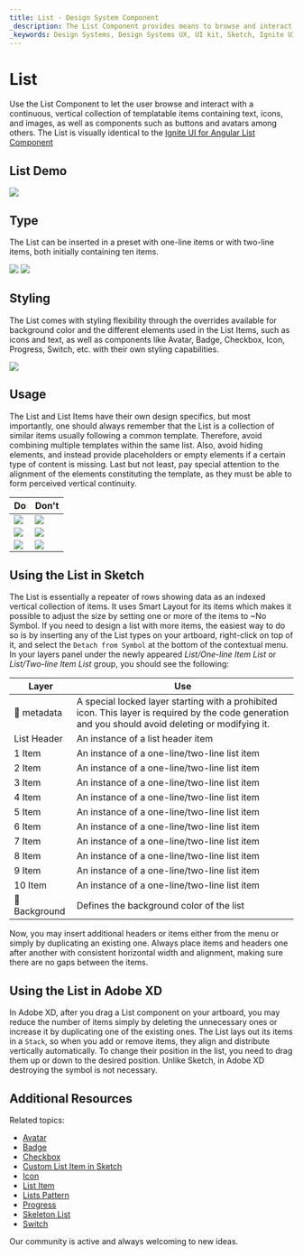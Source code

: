 ```yaml
---
title: List - Design System Component
_description: The List Component provides means to browse and interact with a vertical collection of rows of data.
_keywords: Design Systems, Design Systems UX, UI kit, Sketch, Ignite UI for Angular, Sketch to Angular, Sketch to Angular, Angular, Angular Design System, Export code from Sketch, Design Kits for Angular, Sketch HTML, Sketch to HTML, Sketch UI kits
---
```


# List

Use the List Component to let the user browse and interact with a continuous, vertical collection of templatable items containing text, icons, and images, as well as components such as buttons and avatars among others. The List is visually identical to the [Ignite UI for Angular List Component](https://www.infragistics.com/products/ignite-ui-angular/angular/components/list.html)

## List Demo

<img class="responsive-img" src="../images/list_demo.png" srcset="../images/list_demo@2x.png 2x" />

## Type

The List can be inserted in a preset with one-line items or with two-line items, both initially containing ten items.

<img class="responsive-img" src="../images/list_one-line_item.png" srcset="../images/list_one-line_item@2x.png 2x" />
<img class="responsive-img" src="../images/list_two-line_item.png" srcset="../images/list_two-line_item@2x.png 2x" />

## Styling

The List comes with styling flexibility through the overrides available for background color and the different elements used in the List Items, such as icons and text, as well as components like Avatar, Badge, Checkbox, Icon, Progress, Switch, etc. with their own styling capabilities.

<img class="responsive-img" src="../images/list_styling.png" srcset="../images/list_styling@2x.png 2x" />

## Usage

The List and List Items have their own design specifics, but most importantly, one should always remember that the List is a collection of similar items usually following a common template. Therefore, avoid combining multiple templates within the same list. Also, avoid hiding elements, and instead provide placeholders or empty elements if a certain type of content is missing. Last but not least, pay special attention to the alignment of the elements constituting the template, as they must be able to form perceived vertical continuity.

| Do                                                                         | Don't                                                                          |
| -------------------------------------------------------------------------- | ------------------------------------------------------------------------------ |
| <img class="responsive-img" src="../images/list_do1.png" srcset="../images/list_do1@2x.png 2x" /> | <img class="responsive-img" src="../images/list_dont1.png" srcset="../images/list_dont1@2x.png 2x" /> |
| <img class="responsive-img" src="../images/list_do2.png" srcset="../images/list_do2@2x.png 2x" /> | <img class="responsive-img" src="../images/list_dont2.png" srcset="../images/list_dont2@2x.png 2x" /> |
| <img class="responsive-img" src="../images/list_do3.png" srcset="../images/list_do3@2x.png 2x" /> | <img class="responsive-img" src="../images/list_dont3.png" srcset="../images/list_dont3@2x.png 2x" /> |

## Using the List in Sketch

The List is essentially a repeater of rows showing data as an indexed vertical collection of items. It uses Smart Layout for its items which makes it possible to adjust the size by setting one or more of the items to ~No Symbol. If you need to design a list with more items, the easiest way to do so is by inserting any of the List types on your artboard, right-click on top of it, and select the `Detach from Symbol` at the bottom of the contextual menu. In your layers panel under the newly appeared _List/One-line Item List_ or _List/Two-line Item List_ group, you should see the following:

| Layer         | Use                                                                                                                                                  |
| ------------- | ---------------------------------------------------------------------------------------------------------------------------------------------------- |
| 🚫 metadata   | A special locked layer starting with a prohibited icon. This layer is required by the code generation and you should avoid deleting or modifying it. |
| List Header   | An instance of a list header item                                                                                                                    |
| 1 Item        | An instance of a one-line/two-line list item                                                                                                                  |
| 2 Item        | An instance of a one-line/two-line list item                                                                                                                  |
| 3 Item        | An instance of a one-line/two-line list item                                                                                                                  |
| 4 Item        | An instance of a one-line/two-line list item                                                                                                                  |
| 5 Item        | An instance of a one-line/two-line list item                                                                                                                  |
| 6 Item        | An instance of a one-line/two-line list item                                                                                                                  |
| 7 Item        | An instance of a one-line/two-line list item                                                                                                                  |
| 8 Item        | An instance of a one-line/two-line list item                                                                                                                  |
| 9 Item        | An instance of a one-line/two-line list item                                                                                                                  |
| 10 Item        | An instance of a one-line/two-line list item                                                                                                                  |
| 🌈 Background | Defines the background color of the list                                                                                                             |

Now, you may insert additional headers or items either from the menu or simply by duplicating an existing one. Always place items and headers one after another with consistent horizontal width and alignment, making sure there are no gaps between the items.

## Using the List in Adobe XD

In Adobe XD, after you drag a List component on your artboard, you may reduce the number of items simply by deleting the unnecessary ones or increase it by duplicating one of the existing ones. The List lays out its items in a `Stack`, so when you add or remove items, they align and distribute vertically automatically. To change their position in the list, you need to drag them up or down to the desired position. Unlike Sketch, in Adobe XD destroying the symbol is not necessary.

## Additional Resources

Related topics:

- [Avatar](avatar.md)
- [Badge](badge.md)
- [Checkbox](checkbox.md)
- [Custom List Item in Sketch](list-custom.md)
- [Icon](icon.md)
- [List Item](list-item.md)
- [Lists Pattern](../patterns/lists.md)
- [Progress](progress.md)
- [Skeleton List](list-skeleton.md)
- [Switch](switch.md)

Our community is active and always welcoming to new ideas.
